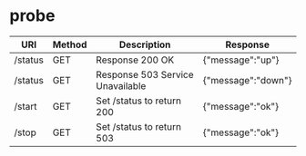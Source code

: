 # probe

| URI     | Method | Description                      | Response           |
|---------|--------|----------------------------------|--------------------|
| /status | GET    | Response 200 OK                  | {"message":"up"}   |
| /status | GET    | Response 503 Service Unavailable | {"message":"down"} |
| /start  | GET    | Set /status to return 200        | {"message":"ok"}   |
| /stop   | GET    | Set /status to return 503        | {"message":"ok"}   |
